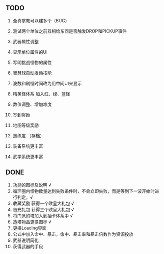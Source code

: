 ## TODO
1. 全真掌教可以建多个（BUG）
2. 测试两个单位之前互相给东西是否触发DROP和PICKUP事件
3. 武器属性调整
4. 显示单位属性的UI
5. 写明挑战怪物的属性
6. 智慧球自动发动技能
7. 波数和刷怪时间改为用中间UI来显示
8. 精英怪体系 加入红、绿、蓝怪
9. 数值调整、增加难度

10. 签到奖励
11. 地图等级奖励
12. 熟练度 （存档）
13. 装备系统更丰富
14. 武学系统更丰富

## DONE
1. 功勋的图标及说明 √
2. 循环圈内怪物数量达到失败条件时，不会立即失败，而是等到下一波开始时进行判定。√
3. 收藏奖励  获得一个欧皇大礼包 √
4. 首充礼包 获得三个欧皇大礼包 √
5. 将门派的塔加入到抽卡体系中 √
6. 造塔物品更换图标 √
7. 更换Loading界面
8. 公式中加入命中、暴击，命中、暴击率和暴击倍数作为资源投放 
9. 武器说明简化
10. 获得武器的手段